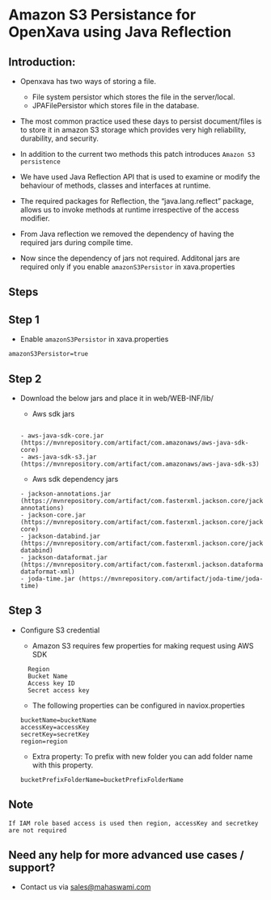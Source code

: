 # Amazon S3 Persistance for OpenXava using Java Reflection

## Introduction:
  - Openxava has two ways of storing a file. 
    - File system persistor which stores the file in the server/local. 
    - JPAFilePersistor which stores file in the database. 

  - The most common practice used these days to persist document/files is to store it in amazon S3 storage which provides very high reliability, durability, and security. 

  - In addition to the current two methods this patch introduces ```Amazon S3 persistence```
  
  - We have used Java Reflection API that is used to examine or modify the behaviour of methods, classes and interfaces at runtime. 
  - The required packages for Reflection, the “java.lang.reflect” package, allows us to invoke methods at runtime irrespective of the access modifier.
  
  - From Java reflection we removed the dependency of having the required jars during compile time. 
  
  - Now since the dependency of jars not required. Additonal jars are required only if you enable ```amazonS3Persistor``` in xava.properties
  
## Steps
  
   ## Step 1
   - Enable ```amazonS3Persistor``` in xava.properties
   ```
   amazonS3Persistor=true
   ```
   ## Step 2
   - Download the below jars and place it in web/WEB-INF/lib/
   
	   - Aws sdk jars

	   ```

	   - aws-java-sdk-core.jar (https://mvnrepository.com/artifact/com.amazonaws/aws-java-sdk-core)
	   - aws-java-sdk-s3.jar (https://mvnrepository.com/artifact/com.amazonaws/aws-java-sdk-s3)  

	   ```

	   - Aws sdk dependency jars

	   ```
	   - jackson-annotations.jar (https://mvnrepository.com/artifact/com.fasterxml.jackson.core/jackson-annotations) 
	   - jackson-core.jar (https://mvnrepository.com/artifact/com.fasterxml.jackson.core/jackson-core)
	   - jackson-databind.jar (https://mvnrepository.com/artifact/com.fasterxml.jackson.core/jackson-databind)
	   - jackson-dataformat.jar (https://mvnrepository.com/artifact/com.fasterxml.jackson.dataformat/jackson-dataformat-xml)
	   - joda-time.jar (https://mvnrepository.com/artifact/joda-time/joda-time)
	   ```
   
 
  ## Step 3
  - Configure S3 credential

	- Amazon S3 requires few properties for making request using AWS SDK
	```
	  Region
	  Bucket Name
	  Access key ID
	  Secret access key
	```
	
   	- The following properties can be configured in naviox.properties
	```
	bucketName=bucketName
	accessKey=accessKey
	secretKey=secretKey
	region=region
	```

   	- Extra property: To prefix with new folder you can add folder name with this property.
	```
	bucketPrefixFolderName=bucketPrefixFolderName
	```

## Note
	If IAM role based access is used then region, accessKey and secretkey are not required

## Need any help for more advanced use cases / support?

- Contact us via sales@mahaswami.com
